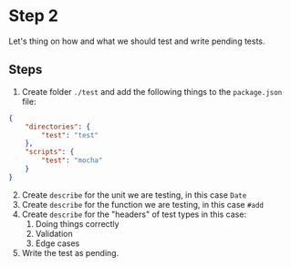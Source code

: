 # Step 2

Let's thing on how and what we should test and write pending tests.

## Steps

1. Create folder `./test` and add the following things to the `package.json` file:

```json
{
    "directories": {
        "test": "test"
    },
    "scripts": {
        "test": "mocha"
    }
}
```

2. Create `describe` for the unit we are testing, in this case `Date`
3. Create `describe` for the function we are testing, in this case `#add`
4. Create `describe` for the "headers" of test types in this case:
    1. Doing things correctly
    1. Validation
    1. Edge cases
5. Write the test as pending.
